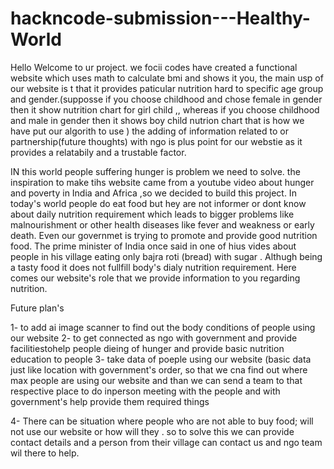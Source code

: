 # hackncode-submission---Healthy-World
Hello Welcome to ur project.
we focii codes have created a functional website which uses math to calculate bmi and shows it you,
the main usp of our website is t that it provides paticular nutrition hard to specific age group and gender.(supposse if you choose childhood and chose female in gender then it show nutrition chart for girl child ,,  whereas if you choose childhood and male in gender then it shows boy child nutrion chart that is how we have put our algorith to use )
the adding of information related to or partnership(future thoughts) with  ngo is plus point for our webstie as it provides a relatabily and a trustable factor.

IN this world people suffering hunger is problem we need to solve. the inspiration to make tihs website came from a youtube video about hunger and poverty in India and Africa ,so we decided to build this project.
In today's world people do eat food but hey are not informer or dont know about daily nutrition requirement which leads to bigger problems like malnourishment or other health diseases like fever and weakness or early death.
Even our governmet is trying to promote and provide good nutrition food. The prime minister of India once said in one of hius vides about people in his village eating only bajra roti (bread) with sugar . Althugh being a tasty food it does not fullfill body's dialy nutrition requirement. 
Here comes our website's role that we provide information to you regarding nutrition.

Future plan's

1- to add ai image scanner to find out the body conditions of people using our website
2- to get connected as ngo with government and provide facilitiestohelp people dieing of hunger and provide basic nutrition education to people 
3- take data of poeple using our website (basic data just like location with government's order, so that we cna find out where max people are using our website and than we can send a team to that respective place to do inperson  meeting with the people and with government's help provide them required things

4- There can be situation where people who are not able to buy food; will not use our website or how will they . so to solve this we can provide contact details and a person from their village can contact us and ngo team wil there to help.

